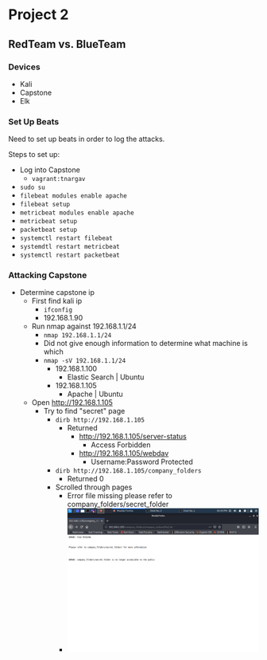 # Project 2
## RedTeam vs. BlueTeam


### Devices
- Kali
- Capstone
- Elk 

### Set Up Beats 
Need to set up beats in order to log the attacks. 

Steps to set up:
 - Log into Capstone
   - ```vagrant:tnargav```
 - ```sudo su```
 - ```filebeat modules enable apache```
 - ```filebeat setup```
 - ```metricbeat modules enable apache```
 - ```metricbeat setup```
 - ```packetbeat setup```
 - ```systemctl restart filebeat```
 - ```systemdtl restart metricbeat```
 - ```systemctl restart packetbeat```
  

### Attacking Capstone
- Determine capstone ip
  - First find kali ip
    - ```ifconfig```
    - 192.168.1.90
  - Run nmap against 192.168.1.1/24 
    - ```nmap 192.168.1.1/24```
    - Did not give enough information to determine what machine is which
    - ```nmap -sV 192.168.1.1/24```
      - 192.168.1.100 
        - Elastic Search | Ubuntu
      - 192.168.1.105
        - Apache | Ubuntu
  - Open http://192.168.1.105
    - Try to find "secret" page
      - ```dirb http://192.168.1.105```
        - Returned
          - http://192.168.1.105/server-status
            - Access Forbidden
          - http://192.168.1.105/webdav
            - Username:Password Protected
      - ```dirb http://192.168.1.105/company_folders```
        - Returned 0
      - Scrolled through pages
        - Error file missing please refer to company_folders/secret_folder
        - ![](/img/web4.png)
